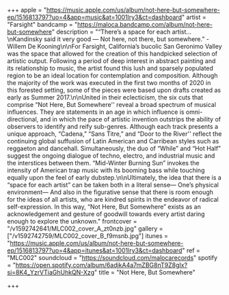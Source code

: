 +++
apple = "https://music.apple.com/us/album/not-here-but-somewhere-ep/1516813797?uo=4&app=music&at=1001lry3&ct=dashboard"
artist = "Farsight"
bandcamp = "https://maloca.bandcamp.com/album/not-here-but-somewhere"
description = "“There’s a space for each artist...  \nKandinsky said it very good — Not here, not there, but somewhere.” -Willem De Kooning\n\nFor Farsight, California’s bucolic San Geronimo Valley was the space that allowed for the creation of this handpicked selection of artistic output. Following a period of deep interest in abstract painting and its relationship to music, the artist found this lush and sparsely populated region to be an ideal location for contemplation and composition. Although the majority of the work was executed in the first two months of 2020 in this forested setting, some of the pieces were based upon drafts created as early as Summer 2017.\n\nUnited in their eclecticism, the six cuts that comprise “Not Here, But Somewhere'' reveal a broad spectrum of musical influences. They are statements in an age in which influence is omni-directional, and in which the pace of artistic invention outstrips the ability of observers to identify and reify sub-genres. Although each track presents a unique approach, “Cadena,” “Sans Titre,” and “Door to the River'' reflect the continuing global suffusion of Latin American and Carribean styles such as reggaeton and dancehall. Simultaneously, the duo of “While” and “Hot Half” suggest the ongoing dialogue of techno, electro, and industrial music and the interstices between them. “Mid-Winter Burning Sun” invokes the intensity of American trap music with its booming bass while touching equally upon the feel of early dubstep.\n\nUltimately, the idea that there is a “space for each artist” can be taken both in a literal sense— One’s physical environment— And also in the figurative sense that there is room enough for the ideas of all artists, who are kindred spirits in the endeavor of radical self-expression. In this way, “Not Here, But Somewhere” exists as an acknowledgement and gesture of goodwill towards every artist daring enough to explore the unknown."
frontcover = "/v1592742641/MLC002_cover_A_zt0nzb.jpg"
gallery = ["/v1592742759/MLC002_cover_B_f9msnb.jpg"]
itunes = "https://music.apple.com/us/album/not-here-but-somewhere-ep/1516813797?uo=4&app=itunes&at=1001lry3&ct=dashboard"
ref = "MLC002"
soundcloud = "https://soundcloud.com/malocarecords"
spotify = "https://open.spotify.com/album/6adjkA4a7mZBG8nT9Z8gIx?si=8K4_YzrVTiaGhUhkQN-Xzg"
title = "Not Here, But Somewhere"

+++
